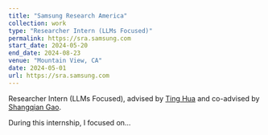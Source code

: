 ```yaml
---
title: "Samsung Research America"
collection: work
type: "Researcher Intern (LLMs Focused)"
permalink: https://sra.samsung.com
start_date: 2024-05-20
end_date: 2024-08-23
venue: "Mountain View, CA"
date: 2024-05-01
url: https://sra.samsung.com
---
```


Researcher Intern (LLMs Focused), advised by <a href="https://t7hua.github.io" target="_blank">Ting Hua</a> and co-advised by <a href="https://gaosh.github.io" target="_blank">Shangqian Gao</a>.

During this internship, I focused on...
